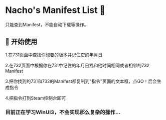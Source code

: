 # Nacho's Manifest List 🚀

只能查到Manifest，不能自动下载等操作。

## 🎯 开始使用

1.在731页面中查找你想要的版本并记住它的年月日

2.在732页面中根据你在731中记住的年月日找和他时间相同或者相邻的732 Manifest

3.把你找到的731和732的Manifest都复制到"指令"页面的文本框，点GO！后会生成指令

4.把指令打到Steam控制台即可

### 目前正在学习WinUI3，不会实现那么复杂的操作...

